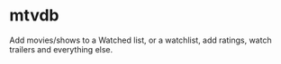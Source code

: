 # mtvdb

Add movies/shows to a Watched list, or a watchlist, add ratings, watch trailers and everything else. 
